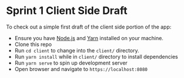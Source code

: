# Sprint 1 Client Side Draft
To check out a simple first draft of the client side portion of the app:

- Ensure you have [Node.js](https://nodejs.org/en/) and [Yarn](https://classic.yarnpkg.com/en/docs/install/#mac-stable) installed on your machine.
- Clone this repo
- Run `cd client` to change into the `client/` directory.
- Run `yarn install` while in `client/` directory to install dependencies
- Run `yarn serve` to spin up development server 
- Open browser and navigate to `https://localhost:8080`
